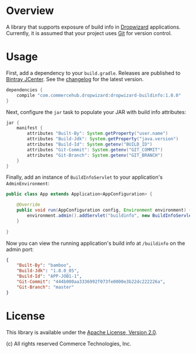 # Overview

A library that supports exposure of build info in [Dropwizard](http://dropwizard.io/) applications. Currently, it is
assumed that your project uses [Git](http://git-scm.com/) for version control. 

# Usage

First, add a dependency to your `build.gradle`.  Releases are published to
[Bintray JCenter](https://bintray.com/bintray/jcenter).  See the [changelog](CHANGES.md) for the latest version.

```groovy
dependencies {
    compile "com.commercehub.dropwizard:dropwizard-buildinfo:1.0.0"
}
```

Next, configure the `jar` task to populate your JAR with build info attributes:

```groovy
jar {
    manifest {
        attributes "Built-By": System.getProperty("user.name")
        attributes "Build-Jdk": System.getProperty("java.version")
        attributes "Build-Id": System.getenv("BUILD_ID")
        attributes "Git-Commit": System.getenv("GIT_COMMIT")
        attributes "Git-Branch": System.getenv("GIT_BRANCH")
    }
}
```

Finally, add an instance of `BuildInfoServlet` to your application's `AdminEnvironment`:

```java
public class App extends Application<AppConfiguration> {

    @Override
    public void run(AppConfiguration config, Environment environment) {
        environment.admin().addServlet("buildinfo", new BuildInfoServlet()).addMapping("/buildinfo");
    }
    
}
```

Now you can view the running application's build info at `/buildinfo` on the admin port:

```json
{
    "Built-By": "bamboo",
    "Build-Jdk": "1.8.0_05",
    "Build-Id": "APP-JOB1-1",
    "Git-Commit": "444b000aa3336992f073fe0000e3b22dc222226a",
    "Git-Branch": "master"
}
```

# License
This library is available under the [Apache License, Version 2.0](http://www.apache.org/licenses/LICENSE-2.0).

(c) All rights reserved Commerce Technologies, Inc.
